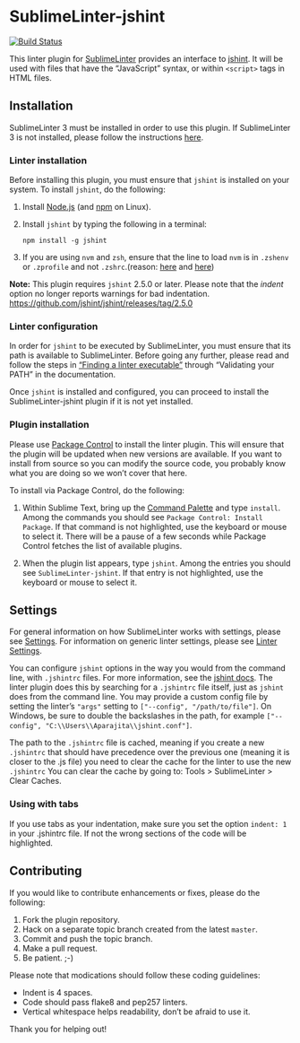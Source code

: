 SublimeLinter-jshint
=========================

[![Build Status](https://travis-ci.org/SublimeLinter/SublimeLinter-jshint.svg?branch=master)](https://travis-ci.org/SublimeLinter/SublimeLinter-jshint)

This linter plugin for [SublimeLinter](http://sublimelinter.readthedocs.org) provides an interface to [jshint](http://www.jshint.com/docs/). It will be used with files that have the “JavaScript” syntax, or within `<script>` tags in HTML files.

## Installation
SublimeLinter 3 must be installed in order to use this plugin. If SublimeLinter 3 is not installed, please follow the instructions [here](http://sublimelinter.readthedocs.org/en/latest/installation.html).

### Linter installation
Before installing this plugin, you must ensure that `jshint` is installed on your system. To install `jshint`, do the following:

1. Install [Node.js](http://nodejs.org) (and [npm](https://github.com/joyent/node/wiki/Installing-Node.js-via-package-manager) on Linux).

1. Install `jshint` by typing the following in a terminal:
   ```
   npm install -g jshint
   ```

1. If you are using `nvm` and `zsh`, ensure that the line to load `nvm` is in `.zshenv` or `.zprofile` and not `.zshrc`.(reason: [here](http://www.sublimelinter.com/en/latest/installation.html) and [here](https://github.com/SublimeLinter/SublimeLinter3/issues/128))

**Note:** This plugin requires `jshint` 2.5.0 or later. Please note that the _indent_ option no longer reports warnings for bad indentation. https://github.com/jshint/jshint/releases/tag/2.5.0

### Linter configuration
In order for `jshint` to be executed by SublimeLinter, you must ensure that its path is available to SublimeLinter. Before going any further, please read and follow the steps in [“Finding a linter executable”](http://sublimelinter.readthedocs.org/en/latest/troubleshooting.html#finding-a-linter-executable) through “Validating your PATH” in the documentation.

Once `jshint` is installed and configured, you can proceed to install the SublimeLinter-jshint plugin if it is not yet installed.

### Plugin installation
Please use [Package Control](https://sublime.wbond.net/installation) to install the linter plugin. This will ensure that the plugin will be updated when new versions are available. If you want to install from source so you can modify the source code, you probably know what you are doing so we won’t cover that here.

To install via Package Control, do the following:

1. Within Sublime Text, bring up the [Command Palette](http://docs.sublimetext.info/en/sublime-text-3/extensibility/command_palette.html) and type `install`. Among the commands you should see `Package Control: Install Package`. If that command is not highlighted, use the keyboard or mouse to select it. There will be a pause of a few seconds while Package Control fetches the list of available plugins.

1. When the plugin list appears, type `jshint`. Among the entries you should see `SublimeLinter-jshint`. If that entry is not highlighted, use the keyboard or mouse to select it.

## Settings
For general information on how SublimeLinter works with settings, please see [Settings](http://sublimelinter.readthedocs.org/en/latest/settings.html). For information on generic linter settings, please see [Linter Settings](http://sublimelinter.readthedocs.org/en/latest/linter_settings.html).

You can configure `jshint` options in the way you would from the command line, with `.jshintrc` files. For more information, see the [jshint docs](http://www.jshint.com/docs/). The linter plugin does this by searching for a `.jshintrc` file itself, just as `jshint` does from the command line. You may provide a custom config file by setting the linter’s `"args"` setting to `["--config", "/path/to/file"]`. On Windows, be sure to double the backslashes in the path, for example `["--config", "C:\\Users\\Aparajita\\jshint.conf"]`.

The path to the `.jshintrc` file is cached, meaning if you create a new `.jshintrc` that should have precedence over the previous one (meaning it is closer to the .js file) you need to clear the cache for the linter to use the new `.jshintrc` You can clear the cache by going to: Tools > SublimeLinter > Clear Caches.

### Using with tabs

If you use tabs as your indentation, make sure you set the option `indent: 1` in your .jshintrc file. If not the wrong sections of the code will be highlighted.

## Contributing
If you would like to contribute enhancements or fixes, please do the following:

1. Fork the plugin repository.
1. Hack on a separate topic branch created from the latest `master`.
1. Commit and push the topic branch.
1. Make a pull request.
1. Be patient.  ;-)

Please note that modications should follow these coding guidelines:

- Indent is 4 spaces.
- Code should pass flake8 and pep257 linters.
- Vertical whitespace helps readability, don’t be afraid to use it.

Thank you for helping out!
